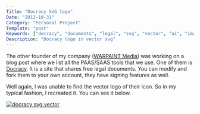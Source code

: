 ```yaml
---
Title: "Docracy SVG logo"
Date: "2013-10-31"
Category: "Personal Project"
Template: "post"
Keywords: ["docracy", "documents", "legal", "svg", "vector", "ai", "image", "logo"]
Description: "Docracy logo in vector svg"
---
```


The other founder of my company ([WARPAINT Media](http://warpaintmedia.ca "WARPAINT Media Homepage")) was working on a blog post where we list all the PAAS/SAAS tools that we use. One of them is [Docracy](https://www.docracy.com/ "Docracy Homepage"). It is a site that shares free legal documents. You can modify and fork them to your own account, they have signing features as well.

Well again, I was unable to find the vector logo of their icon. So in my typical fashion, I recreated it. You can see it below.

<div class="center">
  <a href="http://ohdoylerules.com/images/docracy.svg" title="docracy svg vector" target="_blank"><img alt="docracy svg vector" src="http://ohdoylerules.com/images/docracy.svg" ></a>
</div>

